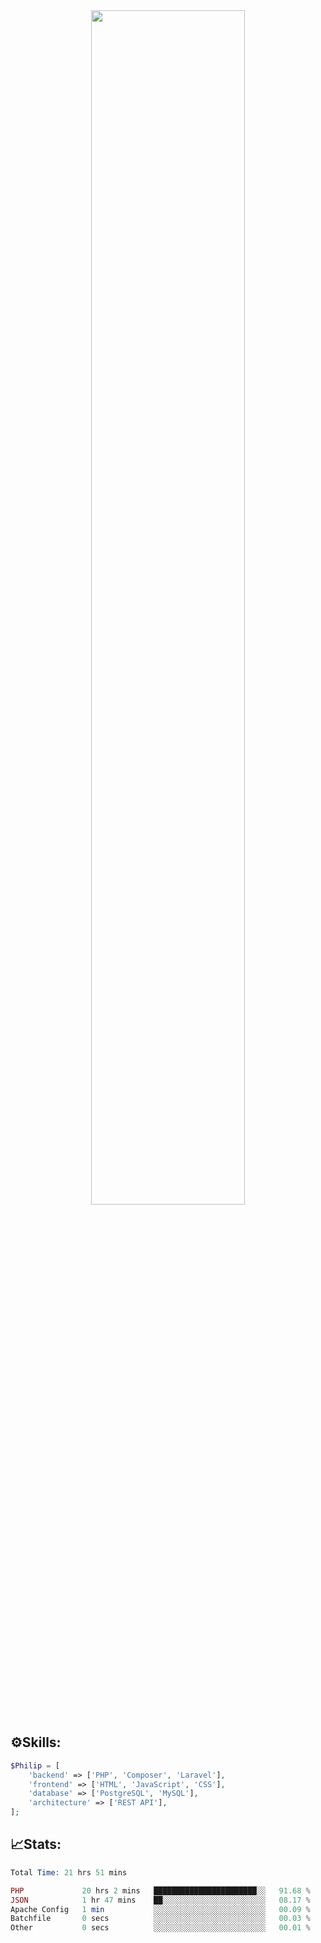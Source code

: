 <div align="center">
<img src="https://readme-typing-svg.demolab.com?font=Inconsolata&weight=500&size=50&duration=4000&pause=300&color=A7A459&center=true&vCenter=true&multiline=true&repeat=false&random=false&width=1300&height=140&lines=Hello,+Привет;I'm+Philip+a+beginner+backend+developer+in+php" width="70%" />
</div>

## ⚙️Skills:
```php
$Philip = [
    'backend' => ['PHP', 'Composer', 'Laravel'],
    'frontend' => ['HTML', 'JavaScript', 'CSS'],
    'database' => ['PostgreSQL', 'MySQL'],
    'architecture' => ['REST API'],
];
```
## 📈Stats:
<!--START_SECTION:waka-->

```PHP
Total Time: 21 hrs 51 mins

PHP             20 hrs 2 mins   ███████████████████████░░   91.68 %
JSON            1 hr 47 mins    ██░░░░░░░░░░░░░░░░░░░░░░░   08.17 %
Apache Config   1 min           ░░░░░░░░░░░░░░░░░░░░░░░░░   00.09 %
Batchfile       0 secs          ░░░░░░░░░░░░░░░░░░░░░░░░░   00.03 %
Other           0 secs          ░░░░░░░░░░░░░░░░░░░░░░░░░   00.01 %
```

<!--END_SECTION:waka-->

